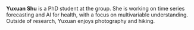<p>
<strong>Yuxuan Shu</strong> is a PhD student at the group. She is working on time series forecasting and AI for health, with a focus on multivariable understanding. Outside of research, Yuxuan enjoys photography and hiking.
</p>

<p style="margin-top:28px">
  <a href="https://claudiashu.github.io/"><i class="fa fa-home fa-2x" title="Personal website"></i></a>
  <span style="margin-right:5px"></span>
  <a href="https://scholar.google.com/citations?user=6ucM9woAAAAJ"><i class="ai ai-google-scholar ai-2x" title="Google Scholar"></i></a>
  <span style="margin-right:5px"></span>
  <a href="https://x.com/yuxuan_shu"><i class="fab fa-twitter fa-2x" title="Twitter/X"></i></a>
  <span style="margin-right:5px"></span>
  <a href="https://orcid.org/0000-0003-0089-2646"><i class="ai ai-orcid ai-2x" title="orcid"></i></a>
</p>